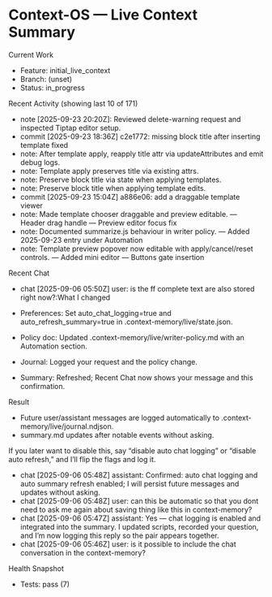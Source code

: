 # Context-OS — Live Context Summary

Current Work
- Feature: initial_live_context
- Branch: (unset)
- Status: in_progress

Recent Activity (showing last 10 of 171)
- note [2025-09-23 20:20Z]: Reviewed delete-warning request and inspected Tiptap editor setup.
- commit [2025-09-23 18:36Z] c2e1772: missing block title after inserting template fixed
- note: After template apply, reapply title attr via updateAttributes and emit debug logs.
- note: Template apply preserves title via existing attrs.
- note: Preserve block title via state when applying templates.
- note: Preserve block title when applying template edits.
- commit [2025-09-23 15:04Z] a886e06: add a draggable template viewer
- note: Made template chooser draggable and preview editable. — Header drag handle — Preview editor focus fix
- note: Documented summarize.js behaviour in writer policy. — Added 2025-09-23 entry under Automation
- note: Template preview popover now editable with apply/cancel/reset controls. — Added mini editor — Buttons gate insertion

Recent Chat
- chat [2025-09-06 05:50Z] user: is the ff complete text are also stored right now?:What I changed

- Preferences: Set auto_chat_logging=true and auto_refresh_summary=true in .context-memory/live/state.json.
- Policy doc: Updated .context-memory/live/writer-policy.md with an Automation section.
- Journal: Logged your request and the policy change.
- Summary: Refreshed; Recent Chat now shows your message and this confirmation.

Result

- Future user/assistant messages are logged automatically to .context-memory/live/journal.ndjson.
- summary.md updates after notable events without asking.

If you later want to disable this, say “disable auto chat logging” or “disable auto refresh,” and I’ll flip the
flags and log it.

- chat [2025-09-06 05:48Z] assistant: Confirmed: auto chat logging and auto summary refresh enabled; I will persist future messages and updates without asking.
- chat [2025-09-06 05:48Z] user: can this be automatic so that you dont need to ask me again about saving thing like this in context-memory?
- chat [2025-09-06 05:47Z] assistant: Yes — chat logging is enabled and integrated into the summary. I updated scripts, recorded your question, and I’m now logging this reply so the pair appears together.
- chat [2025-09-06 05:46Z] user: is it possible to include the chat conversation in the context-memory?

Health Snapshot
- Tests: pass (7)
